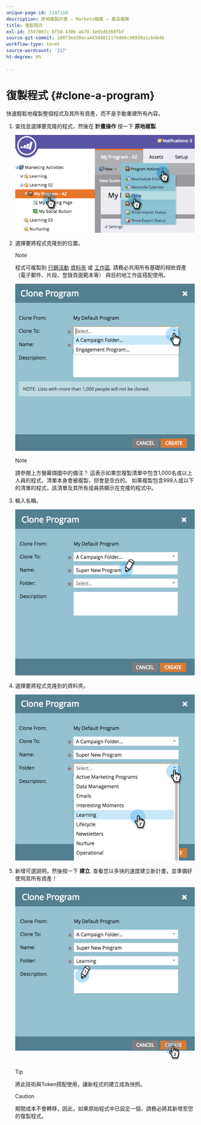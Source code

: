 ```yaml
---
unique-page-id: 1147110
description: 原地複製計畫 — Marketo檔案 — 產品檔案
title: 復製程式
exl-id: 5597007c-8f58-4306-ab78-3e65d6369fbf
source-git-commit: 10873ee50aca443d481117ed66c90930a1cb4b4b
workflow-type: tm+mt
source-wordcount: '217'
ht-degree: 0%

---
```


# 復製程式 {#clone-a-program}

快速輕鬆地複製整個程式及其所有資產，而不是手動重建所有內容。

1. 查找並選擇要克隆的程式，然後在 **計畫操作** 按一下 **原地複製**.

   ![](assets/image2014-9-5-14-3a31-3a49.png)

1. 選擇要將程式克隆到的位置。

   >[!NOTE]
   >
   >程式可複製到 [行銷活動](/help/marketo/product-docs/core-marketo-concepts/miscellaneous/create-new-campaign-folder.md) [資料夾](/help/marketo/product-docs/core-marketo-concepts/miscellaneous/create-new-campaign-folder.md) 或 [工作區](/help/marketo/product-docs/administration/workspaces-and-person-partitions/create-a-new-workspace.md). 請務必共用所有基礎的相依資產（電子郵件、片段、登錄頁面範本等） 與目的地工作區搭配使用。

   ![](assets/cloneto.png)

   >[!NOTE]
   >
   >請參閱上方螢幕擷圖中的備注？ 這表示如果您複製清單中包含1,000名或以上人員的程式，清單本身會被複製，但會是空白的。 如果複製包含999人或以下的清單的程式，該清單及其所有成員將顯示在克隆的程式中。

1. 輸入名稱。

   ![](assets/cloneprogramname.png)

1. 選擇要將程式克隆到的資料夾。

   ![](assets/choosefolderclone.png)

1. 新增可選說明，然後按一下 **建立**. 查看您以多快的速度建立新計畫，並準備好使用其所有資產！

   ![](assets/createclone.png)

   >[!TIP]
   >
   >將此技術與Token搭配使用，讓新程式的建立成為快照。

   >[!CAUTION]
   >
   >期間成本不會轉移，因此，如果原始程式中已設定一個，請務必將其新增至您的復製程式。
